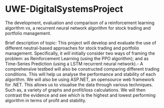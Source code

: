 # UWE-DigitalSystemsProject
The development, evaluation and comparison of a reinforcement learning algorithm vs, a recurrent neural network algorithm for stock trading and portfolio management.

Brief description of topic:	This project will develop and evaluate the use of different neutral-based approaches for stock trading and portfolio management. Specifically, it will initially consider two ways of framing the problem: as Reinforcement Learning (using the PPO algorithm); and as Time-Series Prediction (using a LSTM recurrent neural network).-
A comprehensive testbed will also be constructed comparing different trading conditions. This will help us analyse the performance and stability of each algorithm. We will also be using ASP.NET, an opensource web framework for .NET. This allows us to visualise the data through various techniques. Such as, a variety of graphs and profit/loss calculations. We will then contrast the evidence and see which is the highest and lowest performing algorithm in terms of profit and stability. 

